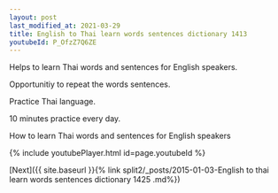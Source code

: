 ```yaml
---
layout: post
last_modified_at: 2021-03-29
title: English to Thai learn words sentences dictionary 1413 
youtubeId: P_OfzZ7Q6ZE
---
```

 
 
Helps to learn Thai words and sentences for English speakers.

Opportunitiy to repeat the words sentences. 

Practice Thai language. 
 
10 minutes practice every day. 
 
How to learn Thai words and sentences for English speakers 
 
{% include youtubePlayer.html id=page.youtubeId %}
 
 
[Next]({{ site.baseurl }}{% link  split2/_posts/2015-01-03-English to thai learn words sentences dictionary 1425 .md%})
 
